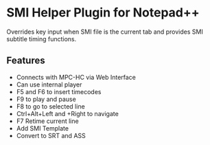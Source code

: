 # SMI Helper Plugin for Notepad++

Overrides key input when SMI file is the current tab and provides SMI subtitle timing functions.

## Features

* Connects with MPC-HC via Web Interface
* Can use internal player
* F5 and F6 to insert timecodes
* F9 to play and pause
* F8 to go to selected line
* Ctrl+Alt+Left and +Right to navigate
* F7 Retime current line
* Add SMI Template
* Convert to SRT and ASS